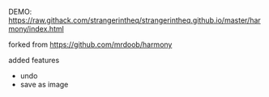 
DEMO: https://raw.githack.com/strangerintheq/strangerintheq.github.io/master/harmony/index.html

forked from https://github.com/mrdoob/harmony

added features
 - undo
 - save as image

